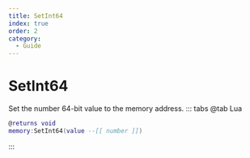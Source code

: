 ```yaml
---
title: SetInt64
index: true
order: 2
category:
  - Guide
---
```


# SetInt64
Set the number 64-bit value to the memory address.
::: tabs
@tab Lua
```lua
@returns void
memory:SetInt64(value --[[ number ]])
```

:::
